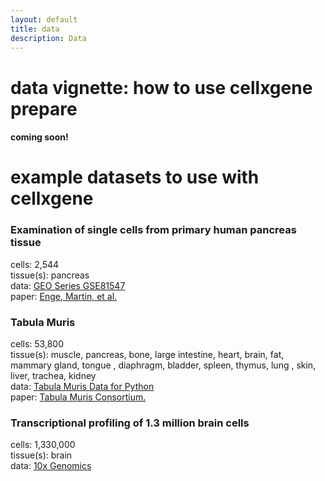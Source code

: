 ```yaml
---
layout: default
title: data
description: Data
---
```



# data vignette: how to use cellxgene prepare

#### coming soon!

# example datasets to use with cellxgene

### Examination of single cells from primary human pancreas tissue
cells: 2,544  
tissue(s): pancreas  
data: [GEO Series GSE81547](https://www.ncbi.nlm.nih.gov/geo/query/acc.cgi?acc=GSE81547)  
paper: [Enge, Martin, et al.](https://www.cell.com/cell/fulltext/S0092-8674(17)31053-X?_returnURL=https%3A%2F%2Flinkinghub.elsevier.com%2Fretrieve%2Fpii%2FS009286741731053X%3Fshowall%3Dtrue)

### Tabula Muris
cells: 53,800  
tissue(s): muscle, pancreas, bone, large intestine, heart, brain, fat, mammary gland, tongue , diaphragm, bladder, spleen, thymus, lung , skin, liver, trachea, kidney  
data: [Tabula Muris Data for Python](https://github.com/czbiohub/tabula-muris-vignettes/tree/master/data)  
paper: [Tabula Muris Consortium.](https://www.nature.com/articles/s41586-018-0590-4)  

### Transcriptional profiling of 1.3 million brain cells
cells: 1,330,000  
tissue(s): brain  
data: [10x Genomics](https://community.10xgenomics.com/t5/10x-Blog/Our-1-3-million-single-cell-dataset-is-ready-to-download/ba-p/276)  
